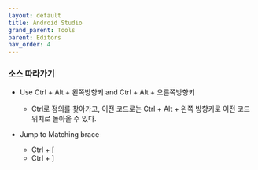 ```yaml
---
layout: default
title: Android Studio
grand_parent: Tools
parent: Editors
nav_order: 4
---
```


### 소스 따라가기
 * Use Ctrl + Alt + 왼쪽방향키 and Ctrl + Alt + 오른쪽방향키
   * Ctrl로 정의를 찾아가고, 이전 코드로는 Ctrl + Alt + 왼쪽 방향키로  이전 코드 위치로 돌아올 수 있다.
   
 
 * Jump to Matching brace
   * Ctrl + [
   * Ctrl + ]


